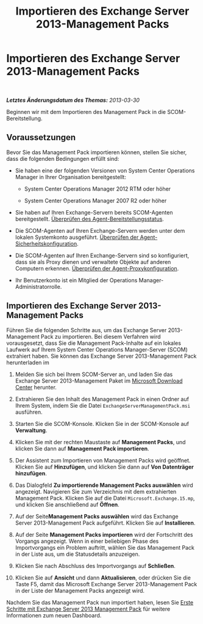 ﻿---
title: Importieren des Exchange Server 2013-Management Packs
TOCTitle: Importieren des Exchange Server 2013-Management Packs
ms:assetid: dc929928-61b8-448b-9ae5-d3fa73a18ee9
ms:mtpsurl: https://technet.microsoft.com/de-de/library/Dn195914(v=EXCHG.150)
ms:contentKeyID: 53181889
ms.date: 04/03/2015
mtps_version: v=EXCHG.150
ms.translationtype: HT
---

# Importieren des Exchange Server 2013-Management Packs

 

_**Letztes Änderungsdatum des Themas:** 2013-03-30_

Beginnen wir mit dem Importieren des Management Pack in die SCOM-Bereitstellung.

## Voraussetzungen

Bevor Sie das Management Pack importieren können, stellen Sie sicher, dass die folgenden Bedingungen erfüllt sind:

  - Sie haben eine der folgenden Versionen von System Center Operations Manager in Ihrer Organisation bereitgestellt:
    
      - System Center Operations Manager 2012 RTM oder höher
    
      - System Center Operations Manager 2007 R2 oder höher

  - Sie haben auf Ihren Exchange-Servern bereits SCOM-Agenten bereitgestellt. [Überprüfen des Agent-Bereitstellungsstatus](procedures-related-to-deployment.md).

  - Die SCOM-Agenten auf Ihren Exchange-Servern werden unter dem lokalen Systemkonto ausgeführt. [Überprüfen der Agent-Sicherheitskonfiguration](procedures-related-to-deployment.md).

  - Die SCOM-Agenten auf Ihren Exchange-Servern sind so konfiguriert, dass sie als Proxy dienen und verwaltete Objekte auf anderen Computern erkennen. [Überprüfen der Agent-Proxykonfiguration](procedures-related-to-deployment.md).

  - Ihr Benutzerkonto ist ein Mitglied der Operations Manager-Administratorrolle.

## Importieren des Exchange Server 2013-Management Packs

Führen Sie die folgenden Schritte aus, um das Exchange Server 2013-Management Pack zu importieren. Bei diesem Verfahren wird vorausgesetzt, dass Sie die Management Pack-Inhalte auf ein lokales Laufwerk auf Ihrem System Center Operations Manager-Server (SCOM) extrahiert haben. Sie können das Exchange Server 2013-Management Pack herunterladen im

1.  Melden Sie sich bei Ihrem SCOM-Server an, und laden Sie das Exchange Server 2013-Management Paket im [Microsoft Download Center](http://go.microsoft.com/fwlink/p/?linkid=268587) herunter.

2.  Extrahieren Sie den Inhalt des Management Pack in einen Ordner auf Ihrem System, indem Sie die Datei `ExchangeServerManagementPack.msi` ausführen.

3.  Starten Sie die SCOM-Konsole. Klicken Sie in der SCOM-Konsole auf **Verwaltung**.

4.  Klicken Sie mit der rechten Maustaste auf **Management Packs**, und klicken Sie dann auf **Management Pack importieren**.

5.  Der Assistent zum Importieren von Management Packs wird geöffnet. Klicken Sie auf **Hinzufügen**, und klicken Sie dann auf **Von Datenträger hinzufügen**.

6.  Das Dialogfeld **Zu importierende Management Packs auswählen** wird angezeigt. Navigieren Sie zum Verzeichnis mit dem extrahierten Management Pack. Klicken Sie auf die Datei `Microsoft.Exchange.15.mp`, und klicken Sie anschließend auf **Öffnen**.

7.  Auf der Seite**Management Packs auswählen** wird das Exchange Server 2013-Management Pack aufgeführt. Klicken Sie auf **Installieren**.

8.  Auf der Seite **Management Packs importieren** wird der Fortschritt des Vorgangs angezeigt. Wenn in einer beliebigen Phase des Importvorgangs ein Problem auftritt, wählen Sie das Management Pack in der Liste aus, um die Statusdetails anzuzeigen.

9.  Klicken Sie nach Abschluss des Importvorgangs auf **Schließen**.

10. Klicken Sie auf **Ansicht** und dann **Aktualisieren**, oder drücken Sie die Taste F5, damit das Microsoft Exchange Server 2013-Management Pack in der Liste der Management Packs angezeigt wird.

Nachdem Sie das Management Pack nun importiert haben, lesen Sie [Erste Schritte mit Exchange Server 2013 Management Pack](getting-started-with-exchange-server-2013-management-pack.md) für weitere Informationen zum neuen Dashboard.

